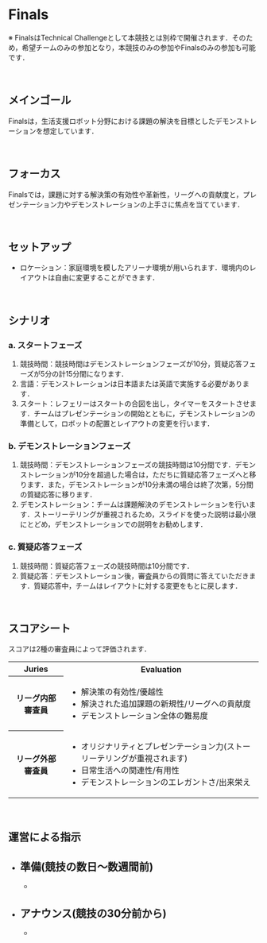 # Finals

※ FinalsはTechnical Challengeとして本競技とは別枠で開催されます．そのため，希望チームのみの参加となり，本競技のみの参加やFinalsのみの参加も可能です．

<br>

## メインゴール
Finalsは，生活支援ロボット分野における課題の解決を目標としたデモンストレーションを想定しています．

<br>

## フォーカス
Finalsでは，課題に対する解決策の有効性や革新性，リーグへの貢献度と，プレゼンテーション力やデモンストレーションの上手さに焦点を当てています．

<br>

## セットアップ
- ロケーション：家庭環境を模したアリーナ環境が用いられます．環境内のレイアウトは自由に変更することができます．

<br>

## シナリオ
### a. スタートフェーズ
1. 競技時間：競技時間はデモンストレーションフェーズが10分，質疑応答フェーズが5分の計15分間になります．
2. 言語：デモンストレーションは日本語または英語で実施する必要があります．
3. スタート：レフェリーはスタートの合図を出し，タイマーをスタートさせます．チームはプレゼンテーションの開始とともに，デモンストレーションの準備として，ロボットの配置とレイアウトの変更を行います．

### b. デモンストレーションフェーズ
1. 競技時間：デモンストレーションフェーズの競技時間は10分間です．デモンストレーションが10分を超過した場合は，ただちに質疑応答フェーズへと移ります．また，デモンストレーションが10分未満の場合は終了次第，5分間の質疑応答に移ります．
2. デモンストレーション：チームは課題解決のデモンストレーションを行います．ストーリーテリングが重視されるため，スライドを使った説明は最小限にとどめ，デモンストレーションでの説明をお勧めします．

### c. 質疑応答フェーズ
1. 競技時間：質疑応答フェーズの競技時間は10分間です．
2. 質疑応答：デモンストレーション後，審査員からの質問に答えていただきます．質疑応答中，チームはレイアウトに対する変更をもとに戻します．

<br>
   
## スコアシート
スコアは2種の審査員によって評価されます．
<table>
  <tr>
    <th> <b>Juries</b> </th>
    <th> <b>Evaluation</b> </th>
  </tr>
  <tr>
    <th> リーグ内部審査員 </th>
    <td>
      <ul>
        <li> 解決策の有効性/優越性 </li>
        <li> 解決された追加課題の新規性/リーグへの貢献度 </li>
        <li> デモンストレーション全体の難易度 </li>
      </ul> 
    </td>
  </tr>
  <tr>
    <th> リーグ外部審査員 </th>
    <td>
      <ul>
        <li> オリジナリティとプレゼンテーション力(ストーリーテリングが重視されます) </li>
        <li> 日常生活への関連性/有用性 </li>
        <li> デモンストレーションのエレガントさ/出来栄え </li>
      </ul> 
    </td>
  </tr>
</table>

<br>

## 運営による指示
- 準備(競技の数日～数週間前)
  - 
  - 
- アナウンス(競技の30分前から)
  - 
  - 
